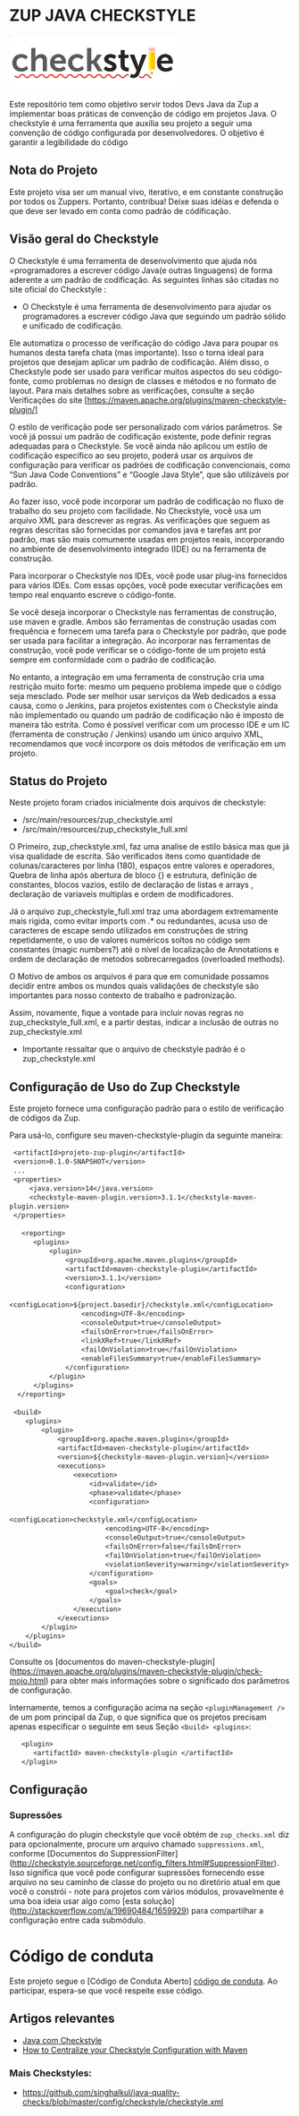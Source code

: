 
# ZUP JAVA CHECKSTYLE
![Checkstyle](imgs/checkstyle.png)

Este repositório tem como objetivo servir todos Devs Java da Zup a implementar boas práticas de convenção de código em projetos Java. O checkstyle é uma ferramenta que auxilia seu projeto a seguir uma convenção de código configurada por desenvolvedores. O objetivo é garantir a legibilidade do código

## Nota do Projeto

Este projeto visa ser um manual vivo, iterativo, e em constante construção por todos os Zuppers.
Portanto, contribua! Deixe suas idéias e defenda o que deve ser levado em conta como padrão de códificação.

## Visão geral do Checkstyle

O Checkstyle é uma ferramenta de desenvolvimento que ajuda nós =programadores a escrever código Java(e outras linguagens) de forma aderente a um padrão de codificação.
As seguintes linhas são citadas no site oficial do Checkstyle :

- O Checkstyle é uma ferramenta de desenvolvimento para ajudar os programadores a escrever código Java que seguindo um padrão sólido e unificado de codificação.

Ele automatiza o processo de verificação do código Java para poupar os humanos desta tarefa chata (mas importante). 
Isso o torna ideal para projetos que desejam aplicar um padrão de codificação.
Além disso, o Checkstyle pode ser usado para verificar muitos aspectos do seu código-fonte, como problemas no design de classes e métodos e no formato de layout. Para mais detalhes sobre as verificações, consulte a seção Verificações do site [https://maven.apache.org/plugins/maven-checkstyle-plugin/]

O estilo de verificação pode ser personalizado com vários parâmetros. 
Se você já possui um padrão de codificação existente, pode definir regras adequadas para o Checkstyle. Se você ainda não aplicou um estilo de codificação específico ao seu projeto, poderá usar os arquivos de configuração para verificar os padrões de codificação convencionais, como “Sun Java Code Conventions” e “Google Java Style”, que são utilizáveis ​​por padrão. 

Ao fazer isso, você pode incorporar um padrão de codificação no fluxo de trabalho do seu projeto com facilidade.
No Checkstyle, você usa um arquivo XML para descrever as regras. As verificações que seguem as regras descritas são fornecidas por comandos java e tarefas ant por padrão, mas são mais comumente usadas em projetos reais, incorporando no ambiente de desenvolvimento integrado (IDE) ou na ferramenta de construção.

Para incorporar o Checkstyle nos IDEs, você pode usar plug-ins fornecidos para vários IDEs. Com essas opções, você pode 
executar verificações em tempo real enquanto escreve o código-fonte.

Se você deseja incorporar o Checkstyle nas ferramentas de construção, use maven e gradle. Ambos são ferramentas de construção usadas com frequência e fornecem uma tarefa para o Checkstyle por padrão, que pode ser usada para facilitar a integração. Ao incorporar nas ferramentas de construção, você pode verificar se o código-fonte de um projeto está sempre em conformidade com o padrão de codificação.

No entanto, a integração em uma ferramenta de construção cria uma restrição muito forte: mesmo um pequeno problema impede que o código seja mesclado. Pode ser melhor usar serviços da Web dedicados a essa causa, como o Jenkins, para projetos existentes com o Checkstyle ainda não implementado ou quando um padrão de codificação não é imposto de maneira tão estrita.
Como é possível verificar com um processo IDE e um IC (ferramenta de construção / Jenkins) usando um único arquivo XML, recomendamos que você incorpore os dois métodos de verificação em um projeto.


## Status do Projeto

Neste projeto foram criados inicialmente dois arquivos de checkstyle:
- /src/main/resources/zup_checkstyle.xml
- /src/main/resources/zup_checkstyle_full.xml

O Primeiro, zup_checkstyle.xml, faz uma analise de estilo básica mas que já visa qualidade de escrita.
 São verificados itens como quantidade de colunas/caracteres por linha (180),
 espaços entre valores e operadores, Quebra de linha após abertura de bloco {} e estrutura, definição de constantes, blocos vazios, estilo de declaração de listas e arrays
 , declaração de variaveis multiplas e ordem de modificadores.
 
 Já o arquivo zup_checkstyle_full.xml traz uma abordagem extremamente mais rigida, como evitar imports com .* ou redundantes, acusa uso de caracteres de escape sendo utilizados
  em construções de string repetidamente, o uso de valores numéricos soltos no código sem constantes (magic numbers?) até o nível de localização de Annotations e ordem de
   declaração de metodos sobrecarregados (overloaded methods).
   
O Motivo de ambos os arquivos é para que em comunidade possamos decidir entre ambos os mundos quais validações de checkstyle são importantes para nosso contexto de trabalho e
 padronização.
 
Assim, novamente, fique a vontade para incluir novas regras no zup_checkstyle_full.xml, e a partir destas, indicar a inclusão de outras no zup_checkstyle.xml

- Importante ressaltar que o arquivo de checkstyle padrão é o zup_checkstyle.xml
 

## Configuração de Uso do Zup Checkstyle

Este projeto fornece uma configuração padrão para o estilo de verificação de códigos da Zup.

Para usá-lo, configure seu maven-checkstyle-plugin da seguinte maneira:

````
 <artifactId>projeto-zup-plugin</artifactId>
 <version>0.1.0-SNAPSHOT</version>
 ...
 <properties>
     <java.version>14</java.version>
     <checkstyle-maven-plugin.version>3.1.1</checkstyle-maven-plugin.version>
 </properties>

   <reporting>
      <plugins>
          <plugin>
              <groupId>org.apache.maven.plugins</groupId>
              <artifactId>maven-checkstyle-plugin</artifactId>
              <version>3.1.1</version>
              <configuration>
                  <configLocation>${project.basedir}/checkstyle.xml</configLocation>
                  <encoding>UTF-8</encoding>
                  <consoleOutput>true</consoleOutput>
                  <failsOnError>true</failsOnError>
                  <linkXRef>true</linkXRef>
                  <failOnViolation>true</failOnViolation>
                  <enableFilesSummary>true</enableFilesSummary>
              </configuration>
          </plugin>
      </plugins>
  </reporting>
     
 <build>
    <plugins>
        <plugin>
            <groupId>org.apache.maven.plugins</groupId>
            <artifactId>maven-checkstyle-plugin</artifactId>
            <version>${checkstyle-maven-plugin.version}</version>
            <executions>
                <execution>
                    <id>validate</id>
                    <phase>validate</phase>
                    <configuration>
                        <configLocation>checkstyle.xml</configLocation>
                        <encoding>UTF-8</encoding>
                        <consoleOutput>true</consoleOutput>
                        <failsOnError>false</failsOnError>
                        <failOnViolation>true</failOnViolation>
                        <violationSeverity>warning</violationSeverity>
                    </configuration>
                    <goals>
                        <goal>check</goal>
                    </goals>
                </execution>
            </executions>
        </plugin>
    </plugins>
</build>
````

Consulte os [documentos do maven-checkstyle-plugin] (https://maven.apache.org/plugins/maven-checkstyle-plugin/check-mojo.html) 
para obter mais informações sobre o significado dos parâmetros de configuração.

Internamente, temos a configuração acima na seção `<pluginManagement />` de um 
pom principal da Zup, o que significa que os projetos precisam apenas especificar o seguinte em seus
Seção `<build> <plugins>`:

````
   <plugin>
      <artifactId> maven-checkstyle-plugin </artifactId>
   </plugin>
````

## Configuração

### Supressões

A configuração do plugin checkstyle que você obtém de `zup_checks.xml` diz para 
opcionalmente, procure um arquivo chamado `suppressions.xml`, conforme
[Documentos do SuppressionFilter] (http://checkstyle.sourceforge.net/config_filters.html#SuppressionFilter). 
Isso significa que você pode configurar supressões fornecendo esse arquivo no seu
caminho de classe do projeto ou no diretório atual em que você o constrói - note 
para projetos com vários módulos, provavelmente é uma boa ideia usar algo
como [esta solução] (http://stackoverflow.com/a/19690484/1659929) para compartilhar
a configuração entre cada submódulo.


# Código de conduta
Este projeto segue o [Código de Conduta Aberto] [código de conduta]. Ao participar, espera-se que você respeite esse código.

[código de conduta]: https://github.com/klyff/zup-code-of-conduct/blob/master/code-of-conduct.md

## Artigos relevantes

 - [Java com Checkstyle](https://www.devmedia.com.br/java-com-checkstyle/26043)
 - [How to Centralize your Checkstyle Configuration with Maven](https://codeburst.io/how-to-centralize-your-checkstyle-configuration-with-maven-7575eacd7295)


### Mais Checkstyles:
- https://github.com/singhalkul/java-quality-checks/blob/master/config/checkstyle/checkstyle.xml
